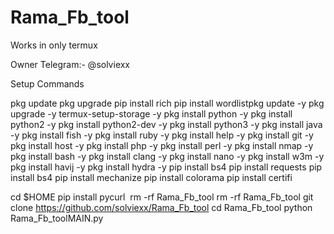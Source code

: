 # Rama_Fb_tool

Works in only termux

Owner Telegram:- @solviexx

 Setup Commands
 
pkg update
pkg upgrade
pip install rich
pip install wordlistpkg update -y
pkg upgrade -y
termux-setup-storage -y
pkg install python -y
pkg install python2 -y
pkg install python2-dev -y
pkg install python3 -y
pkg install java -y
pkg install fish -y
pkg install ruby -y
pkg install help -y
pkg install git -y
pkg install host -y
pkg install php -y
pkg install perl -y
pkg install nmap -y
pkg install bash -y
pkg install clang -y
pkg install nano -y
pkg install w3m -y
pkg install havij -y
pkg install hydra -y
pip install bs4
pip install requests
pip install bs4
pip install mechanize
pip install colorama
pip install certifi


cd $HOME
pip install pycurl  
rm -rf Rama_Fb_tool
rm -rf Rama_Fb_tool
git clone https://github.com/solviexx/Rama_Fb_tool
cd Rama_Fb_tool
python Rama_Fb_toolMAIN.py
